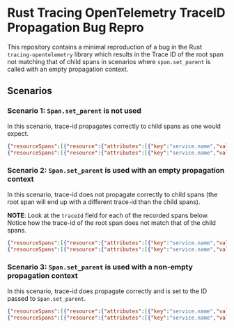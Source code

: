 # Rust Tracing OpenTelemetry TraceID Propagation Bug Repro
This repository contains a minimal reproduction of a bug in the Rust `tracing-opentelemetry` library
which results in the Trace ID of the root span not matching that of child spans in scenarios where
`span.set_parent` is called with an empty propagation context.

## Scenarios

### Scenario 1: `Span.set_parent` is not used
In this scenario, trace-id propagates correctly to child spans as one would expect.

```json
{"resourceSpans":[{"resource":{"attributes":[{"key":"service.name","value":{"stringValue":"unknown_service"}}]},"scopeSpans":[{"scope":{"name":"example","version":"v0.0.0"},"spans":[{"traceId":"df5fcb76820f1ad41451e92d50b2e2ed","spanId":"ef0be40910e48d4f","parentSpanId":"3e612535b936b97d","name":"Child 1","kind":1,"startTimeUnixNano":1692028940520007100,"endTimeUnixNano":1692028940520029300,"attributes":[{"key":"idle_ns","value":{"intValue":32800}},{"key":"thread.id","value":{"intValue":1}},{"key":"thread.name","value":{"stringValue":"main"}},{"key":"code.namespace","value":{"stringValue":"tracing_opentelemetry_traceid_repro"}},{"key":"code.filepath","value":{"stringValue":"src\\main.rs"}},{"key":"code.lineno","value":{"intValue":75}},{"key":"busy_ns","value":{"intValue":2500}}],"droppedAttributesCount":0,"droppedEventsCount":0,"droppedLinksCount":0,"status":{}}]}]}]}
{"resourceSpans":[{"resource":{"attributes":[{"key":"service.name","value":{"stringValue":"unknown_service"}}]},"scopeSpans":[{"scope":{"name":"example","version":"v0.0.0"},"spans":[{"traceId":"df5fcb76820f1ad41451e92d50b2e2ed","spanId":"3e612535b936b97d","parentSpanId":"","name":"Root Span","kind":1,"startTimeUnixNano":1692028940519776800,"endTimeUnixNano":1692028940520148200,"attributes":[{"key":"code.lineno","value":{"intValue":65}},{"key":"code.filepath","value":{"stringValue":"src\\main.rs"}},{"key":"idle_ns","value":{"intValue":229400}},{"key":"carrier","value":{"stringValue":"None"}},{"key":"busy_ns","value":{"intValue":152800}},{"key":"thread.name","value":{"stringValue":"main"}},{"key":"code.namespace","value":{"stringValue":"tracing_opentelemetry_traceid_repro"}},{"key":"thread.id","value":{"intValue":1}}],"droppedAttributesCount":0,"droppedEventsCount":0,"droppedLinksCount":0,"status":{}}]}]}]}
```

### Scenario 2: `Span.set_parent` is used with an empty propagation context
In this scenario, trace-id does not propagate correctly to child spans (the root span will end up with a different trace-id than the child spans).

**NOTE**: Look at the `traceId` field for each of the recorded spans below. Notice how the trace-id of the root span does not match that of the child spans.

```json
{"resourceSpans":[{"resource":{"attributes":[{"key":"service.name","value":{"stringValue":"unknown_service"}}]},"scopeSpans":[{"scope":{"name":"example","version":"v0.0.0"},"spans":[{"traceId":"8b7feb23272552f3b2a125d967e5c436","spanId":"98d691af8e12d835","parentSpanId":"2e0a46b8d22f1692","name":"Child 1","kind":1,"startTimeUnixNano":1692028941521124900,"endTimeUnixNano":1692028941521143800,"attributes":[{"key":"thread.name","value":{"stringValue":"main"}},{"key":"code.namespace","value":{"stringValue":"tracing_opentelemetry_traceid_repro"}},{"key":"code.filepath","value":{"stringValue":"src\\main.rs"}},{"key":"thread.id","value":{"intValue":1}},{"key":"idle_ns","value":{"intValue":19200}},{"key":"busy_ns","value":{"intValue":3000}},{"key":"code.lineno","value":{"intValue":75}}],"droppedAttributesCount":0,"droppedEventsCount":0,"droppedLinksCount":0,"status":{}}]}]}]}
{"resourceSpans":[{"resource":{"attributes":[{"key":"service.name","value":{"stringValue":"unknown_service"}}]},"scopeSpans":[{"scope":{"name":"example","version":"v0.0.0"},"spans":[{"traceId":"716d65bde3098e2e1d66538d38833d1d","spanId":"2e0a46b8d22f1692","parentSpanId":"","name":"Root Span","kind":1,"startTimeUnixNano":1692028941521056800,"endTimeUnixNano":1692028941521191900,"attributes":[{"key":"code.filepath","value":{"stringValue":"src\\main.rs"}},{"key":"carrier","value":{"stringValue":"Some({})"}},{"key":"code.namespace","value":{"stringValue":"tracing_opentelemetry_traceid_repro"}},{"key":"busy_ns","value":{"intValue":73400}},{"key":"thread.name","value":{"stringValue":"main"}},{"key":"idle_ns","value":{"intValue":60300}},{"key":"thread.id","value":{"intValue":1}},{"key":"code.lineno","value":{"intValue":65}}],"droppedAttributesCount":0,"droppedEventsCount":0,"droppedLinksCount":0,"status":{}}]}]}]}
```

### Scenario 3: `Span.set_parent` is used with a non-empty propagation context
In this scenario, trace-id does propagate correctly and is set to the ID passed to `Span.set_parent`.

```json
{"resourceSpans":[{"resource":{"attributes":[{"key":"service.name","value":{"stringValue":"unknown_service"}}]},"scopeSpans":[{"scope":{"name":"example","version":"v0.0.0"},"spans":[{"traceId":"d92b48609ff5c2a7952d45bd6c6a2802","spanId":"f369995dfc1884a7","parentSpanId":"3e24af45e7402b4e","name":"Child 1","kind":1,"startTimeUnixNano":1692028942522065200,"endTimeUnixNano":1692028942522082000,"attributes":[{"key":"code.namespace","value":{"stringValue":"tracing_opentelemetry_traceid_repro"}},{"key":"code.lineno","value":{"intValue":75}},{"key":"busy_ns","value":{"intValue":2700}},{"key":"idle_ns","value":{"intValue":16300}},{"key":"thread.name","value":{"stringValue":"main"}},{"key":"code.filepath","value":{"stringValue":"src\\main.rs"}},{"key":"thread.id","value":{"intValue":1}}],"droppedAttributesCount":0,"droppedEventsCount":0,"droppedLinksCount":0,"status":{}}]}]}]}
{"resourceSpans":[{"resource":{"attributes":[{"key":"service.name","value":{"stringValue":"unknown_service"}}]},"scopeSpans":[{"scope":{"name":"example","version":"v0.0.0"},"spans":[{"traceId":"d92b48609ff5c2a7952d45bd6c6a2802","spanId":"3e24af45e7402b4e","parentSpanId":"a2b6ccc696a3a41f","name":"Root Span","kind":1,"startTimeUnixNano":1692028942521983400,"endTimeUnixNano":1692028942522129100,"attributes":[{"key":"thread.name","value":{"stringValue":"main"}},{"key":"code.filepath","value":{"stringValue":"src\\main.rs"}},{"key":"carrier","value":{"stringValue":"Some({\"traceparent\": \"00-d92b48609ff5c2a7952d45bd6c6a2802-a2b6ccc696a3a41f-01\"})"}},{"key":"code.lineno","value":{"intValue":65}},{"key":"thread.id","value":{"intValue":1}},{"key":"code.namespace","value":{"stringValue":"tracing_opentelemetry_traceid_repro"}},{"key":"busy_ns","value":{"intValue":67900}},{"key":"idle_ns","value":{"intValue":76300}}],"droppedAttributesCount":0,"droppedEventsCount":0,"droppedLinksCount":0,"status":{}}]}]}]}
```